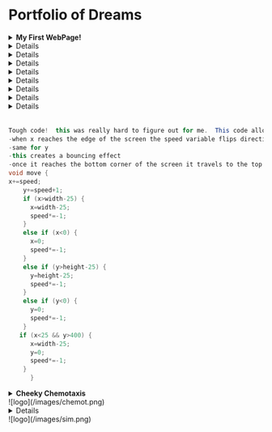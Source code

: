 # Portfolio of Dreams

<details><summary><strong> My First WebPage!</strong></summary>
    <p>
       <a href="https://freskep.github.io/testWeb/dogPage/">MyFavoriteMovies<a>
           Making websites isn't very hard and it's really fun! This was a simple, fun way to start off the year.
                </p>
           </details>
 <details><summary><strong> A Little Lightning </strong></summary>
<p>   
<a href= "https://freskep.github.io/lightning2/">CickToGetShocked<a>
    I was very confused as to how the lightning project worked and this is very evident because it’s my worst one. I didn’t understand how the class functioned. Plus I sat alone so I didn’t get the chance to work with others. I struggled with the one.
    </p>
    </details>
 <details><summary><strong> College Presentation</strong></summary>
    <p>
<a href="https://docs.google.com/presentation/d/10lDlZwkgYPeKswM6w2SlBl-qigl4xleRxhesUL9dV8k">KnowledgeIsHere<a>
    I didn't enjoy this project, but I defintely understand why we did it.  It's helpful to get us thinking about our future and it's also helpful seeing what coding in the real world is like.  I learned a lot.
    </p>
    </details>

 <details><summary><strong> Deez Dice </strong></summary>
        <p>
    <a href="https://freskep.github.io/daDice/">ClickToShake<a>
        I felt this was the easiest one out of all the projects we did and I’m happy with how it turned out.  I didn’t do anything too interesting because I needed to keep moving, but I made a fully functional table of dice with a counter for each number.
        </p>
        </details>
 <details><summary><strong> Cheeky Chemotaxis</strong></summary> 
            <p>   
            <a href="https://freskep.github.io/chemotaxis4/pJS/index.html">ClickToShootHoops<a>
                This is the lab the got me really behind.  I struggled a lot right away because I just didn’t know where to begin problem solving.  Again, I sat alone so I had no one to assist me.  I ended up doing something that isn’t the exact idea you wanted from us, but still sorta counts as chemotaxis in a way.  I got even more behind when a little error halted all progress for a a little over a day.  But finally solving the issue without any help was extremely satisfying.  
                </p>
                </details>           
<details><summary><strong> Some Craziness (starfield)</strong></summary>
                <p>
               <a href="https://freskep.github.io/starfield5/index.html">ClickToBeUnder-Impressed<a>
                I got a late start on this one and I’m kinda indifferent with the result.  I really like my jumbo particle bouncing around off the border of the screen and I also like the figure 8 pattern I got going but it’s overall kinda bland to look at.  Still the coolest looking one in my portfolio.  
                   </p>
                   </details>
                   
   <details><summary><strong> Race of the Ages </strong></summary>
<p>   
<a href= "https://freskep.github.io/TrackSim/">ClickFORaRACE<a>
   Really fun lab that utilyzes calculus, maps, and file parsing.  Never reached its full potential.
    </p>
    </details>         
    
   <details><summary><strong> Winter Wonderland </strong></summary>
<p>   
<a href= "https://freskep.github.io/HolidayCard2018/">Click4Joy<a>
    Me and a partner worked together on this beautiful christmas setpiece.  He contributed the snow effects.  I did the rest.  
    </p>
    </details> 
    
<details><summary><strong> Tri 1 Reflection</strong></summary>
                    <p>
                       
What is one or two things that are a source of pride in your programming development?  
-I’m proud that every piece of code is my own or you helped me with it.  While my code is very complicated or sophisticated, I don’t take it from anyone sitting near me, nor do I take it off the internet.   This makes the end product more satisfying.

Identify them, write about why they are accomplishments, how you did it and what you learned.  Be sure to submit a code snippet along with your writing on the readMe file in your repo. <br/>

```Java
void draw()
{
 
  background(60);
   for (int r=0; r<1200; r=r+100) {
    for (int c=0; c<500; c=c+100) {
      die=new Die(r, c);
       die.display();
       
   
   <br/>
   
This is in no way complicated code, and it isn’t the toughest bit <br/>of code i utilized in my projects either but this stands out to me<br/> because I was really happy that it worked when I first tried it<br/> because it took me a little bit to think of a way to get <br/> a bunch of dice on the screen without using an array. <br/> The syntax was what threw me off. 

```

-Identify the most significant hurdle you encountered last trimester.  Write about what it was and how it was resolved.

I was struggling a lot on the projects and felt extremely far behind everyone else in the class.  This was in part because I sat alone in a row and also because I didn’t do much outside of class.  I thought of this class as class where a lot of the work is done in school.  Once I realized I was falling behind I sought to fix this as quick as possible.  I did this by switching seats and doing more outside class.  This helped me a lot and I am significantly more productive in class now.

-Describe the incremental and iterative development process of your included code, focusing on two distinct points in that process. Describe the difficulties and/ or opportunities you encountered and how they were resolved or incorporated. In your description clearly indicate whether the development described was collaborative or independent. At least one of these points must refer to independent program development
<br/> 
A lot of times it goes sorta like this: 
<br/>
1. Take a minute and think about what I need to accomplish 
<br/>2. Begin typing my solution 
<br/>3. Realize an error in my idea
<br/>4. Be stumped for a while
<br/>5. Take another step back and I usually come up with part of the solution
<br/>6. Ask someone for help finishing my thoughts.  I typically start out this question like, “hey, I know I have to do blah blah blah… but I’m kinda confused about how I should go about it.”
<br/>7. Complete the problem!
<br/>This is especially the case in projects like Starfield/chemotaxis when I spend a day or two working on a single element of my project.
</p>
</details>
                        
```Java

Tough code!  this was really hard to figure out for me.  This code allows a jumboParticle to bounce off the screen.  This is how it works:
-when x reaches the edge of the screen the speed variable flips direction
-same for y
-this creates a bouncing effect
-once it reaches the bottom corner of the screen it travels to the top right corner and repeats infinitely
void move {
x+=speed;
    y+=speed+1;
    if (x>width-25) {
      x=width-25;
      speed*=-1;
    }
    else if (x<0) {
      x=0;
      speed*=-1;
    }
    else if (y>height-25) {
      y=height-25;
      speed*=-1;
    }
    else if (y<0) {
      y=0;
      speed*=-1;
    }
   if (x<25 && y>400) {
      x=width-25;
      y=0;
      speed*=-1;
    }
      }
```
<details><summary><strong> Cheeky Chemotaxis</strong></summary> 
            <p>   
            <a href="https://freskep.github.io/chemotaxis4/pJS/index.html">ClickToShootHoops<a>
                This is the lab the got me really behind.  I struggled a lot right away because I just didn’t know where to begin problem solving.  Again, I sat alone so I had no one to assist me.  I ended up doing something that isn’t the exact idea you wanted from us, but still sorta counts as chemotaxis in a way.  I got even more behind when a little error halted all progress for a a little over a day.  But finally solving the issue without any help was extremely satisfying.  
                </p>
                </details>    
![logo](/images/chemot.png)    

  <details><summary><strong> Race of the Ages </strong></summary>
<p>   
<a href= "https://freskep.github.io/TrackSim/">ClickFORaRACE<a>
   Really fun lab that utilyzes calculus, maps, and file parsing.  Never reached its full potential.
    </p>
    </details>         
![logo](/images/sim.png)                    
